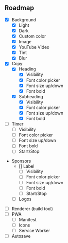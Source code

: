 ## Roadmap

- [x] Background
    - [x] Light
    - [x] Dark
    - [x] Custom color
    - [x] Image
    - [x] YouTube Video
    - [x] Tint
    - [x] Blur
- [x] Copy
    - [x] Heading
        - [x] Visibility
        - [x] Font color picker
        - [x] Font size up/down
        - [x] Font bold
    - [x] Subheading
        - [x] Visibility
        - [x] Font color picker
        - [x] Font size up/down
        - [x] Font bold
- [ ] Timer
    - [ ] Visibility
    - [ ] Font color picker
    - [ ] Font size up/down
    - [ ] Font bold
    - [ ] Start/Stop
- Sponsors
    - [] Label
        - [ ] Visibility
        - [ ] Font color picker
        - [ ] Font size up/down
        - [ ] Font bold
        - [ ] Start/Stop
    - [ ] Logos
- [ ] Renderer (build tool)
- [ ] PWA
    - [ ] Manifest
    - [ ] Icons
    - [ ] Service Worker
- [ ] Autosave